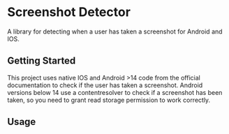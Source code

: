 # Screenshot Detector

A library for detecting when a user has taken a screenshot for Android and IOS.

## Getting Started

This project uses native IOS and Android >14 code from the official documentation to check if the
user has taken a screenshot. Android versions below 14 use a contentresolver to check if a
screenshot has been taken, so you need to grant read storage permission to work correctly.

## Usage

